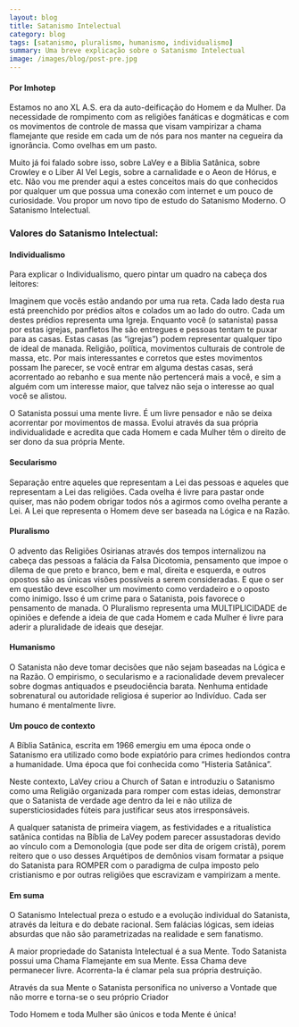 ```yaml
---
layout: blog
title: Satanismo Intelectual
category: blog
tags: [satanismo, pluralismo, humanismo, individualismo]  
summary: Uma breve explicação sobre o Satanismo Intelectual
image: /images/blog/post-pre.jpg
---
```

#### Por Imhotep

Estamos no ano XL A.S. era da auto-deificação do Homem e da Mulher. Da necessidade de rompimento com as religiões fanáticas e dogmáticas e com os movimentos de controle de massa que visam vampirizar a chama flamejante que reside em cada um de nós para nos manter na cegueira da ignorância. Como ovelhas em um pasto.

Muito já foi falado sobre isso, sobre LaVey e a Biblia Satânica, sobre Crowley e o Liber Al Vel Legis, sobre a carnalidade e o Aeon de Hórus, e etc. Não vou me prender aqui a estes conceitos mais do que conhecidos por qualquer um que possua uma conexão com internet e um pouco de curiosidade. Vou propor um novo tipo de estudo do Satanismo Moderno. O Satanismo Intelectual.

### Valores do Satanismo Intelectual:

#### Individualismo

Para explicar o Individualismo, quero pintar um quadro na cabeça dos leitores:

Imaginem que vocês estão andando por uma rua reta. Cada lado desta rua está preenchido por prédios altos e colados um ao lado do outro. Cada um destes prédios representa uma Igreja. Enquanto você (o satanista) passa por estas igrejas, panfletos lhe são entregues e pessoas tentam te puxar para as casas. Estas casas (as “igrejas”) podem representar qualquer tipo de ideal de manada. Religião, política, movimentos culturais de controle de massa, etc. Por mais interessantes e corretos que estes movimentos possam lhe parecer, se você entrar em alguma destas casas, será acorrentado ao rebanho e sua mente não pertencerá mais a você, e sim a alguém com um interesse maior, que talvez não seja o interesse ao qual você se alistou.

O Satanista possui uma mente livre. É um livre pensador e não se deixa acorrentar por movimentos de massa. Evolui através da sua própria individualidade e acredita que cada Homem e cada Mulher têm o direito de ser dono da sua própria Mente.

#### Secularismo

Separação entre aqueles que representam a Lei das pessoas e aqueles que representam a Lei das religiões.
Cada ovelha é livre para pastar onde quiser, mas não podem obrigar todos nós a agirmos como ovelha perante a Lei. A Lei que representa o Homem deve ser baseada na Lógica e na Razão.

#### Pluralismo

O advento das Religiões Osirianas através dos tempos internalizou na cabeça das pessoas a falácia da Falsa Dicotomia, pensamento que impoe o dilema de que preto e branco, bem e mal, direita e esquerda, e outros opostos são as únicas visões possíveis a serem consideradas. E que o ser em questão deve escolher um movimento como verdadeiro e o oposto como inimigo. Isso é um crime para o Satanista, pois favorece o pensamento de manada. O Pluralismo representa uma MULTIPLICIDADE de opiniões e defende a ideia de que cada Homem e cada Mulher é livre para aderir a pluralidade de ideais que desejar.

#### Humanismo

O Satanista não deve tomar decisões que não sejam baseadas na Lógica e na Razão. O empirismo, o secularismo e a racionalidade devem prevalecer sobre dogmas antiquados e pseudociência barata. Nenhuma entidade sobrenatural ou autoridade religiosa é superior ao Indivíduo. Cada ser humano é  mentalmente livre.

#### Um pouco de contexto

A Bíblia Satânica, escrita em 1966 emergiu em uma época onde o Satanismo era utilizado como bode expiatório para crimes hediondos contra a humanidade. Uma época que foi conhecida como “Histeria Satânica”.

Neste contexto, LaVey criou a Church of Satan e introduziu o Satanismo como uma Religião organizada para romper com estas ideias, demonstrar que o Satanista de verdade age dentro da lei e não utiliza de supersticiosidades fúteis para justificar seus atos irresponsáveis.

A qualquer satanista de primeira viagem, as festividades e a ritualística satânica contidas na Bíblia de LaVey podem parecer assustadoras devido ao vínculo com a Demonologia (que pode ser dita de origem cristã), porem reitero que o uso desses Arquétipos de demônios visam formatar a psique do Satanista para ROMPER com o paradigma de culpa imposto pelo cristianismo e por outras religiões que escravizam e vampirizam a mente.

#### Em suma

O Satanismo Intelectual preza o estudo e a evolução individual do Satanista, através da leitura e do debate racional. Sem falácias lógicas, sem ideias absurdas que não são parametrizadas na realidade e sem fanatismo.

A maior propriedade do Satanista Intelectual é a sua Mente. Todo Satanista possui uma Chama Flamejante em sua Mente. Essa Chama deve permanecer livre. Acorrenta-la é clamar pela sua própria destruição.

Através da sua Mente o Satanista personifica no universo a Vontade que não morre
e torna-se o seu próprio Criador

Todo Homem e toda Mulher são únicos e toda Mente é única!
